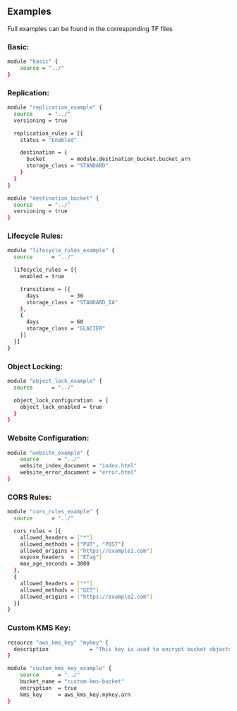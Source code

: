 ## Examples

Full examples can be found in the corresponding TF files

### Basic:
```sh
module "basic" {
    source = "../"
}
```

### Replication:
```sh
module "replication_example" {
  source     = "../"
  versioning = true

  replication_rules = [{
    status = "Enabled"

    destination = {
      bucket        = module.destination_bucket.bucket_arn
      storage_class = "STANDARD"
    }
  }
}

module "destination_bucket" {
  source     = "../"
  versioning = true
}
```

### Lifecycle Rules:
```sh
module "lifecycle_rules_example" {
  source      = "../"

  lifecycle_rules = [{
    enabled = true

    transitions = [{
      days          = 30
      storage_class = "STANDARD_IA"
    },
    {
      days          = 60
      storage_class = "GLACIER"
    }]
  }]
}
```

### Object Locking:
```sh
module "object_lock_example" {
  source      = "../"

  object_lock_configuration  = {
    object_lock_enabled = true
  }
}
```

### Website Configuration:
```sh
module "website_example" {
    source      = "../"
    website_index_document = "index.html"
    website_error_document = "error.html"
}
```

### CORS Rules:
```sh
module "cors_rules_example" {
  source      = "../"

  cors_rules = [{
    allowed_headers = ["*"]
    allowed_methods = ["PUT", "POST"]
    allowed_origins = ["https://example1.com"]
    expose_headers  = ["ETag"]
    max_age_seconds = 3000
  },
  {
    allowed_headers = ["*"]
    allowed_methods = ["GET"]
    allowed_origins = ["https://example2.com"]
  }]
}
```

### Custom KMS Key:
```sh
resource "aws_kms_key" "mykey" {
  description             = "This key is used to encrypt bucket objects"
}

module "custom_kms_key_example" {
    source      = "../"
    bucket_name = "custom-kms-bucket"
    encryption  = true
    kms_key     = aws_kms_key.mykey.arn
}
```